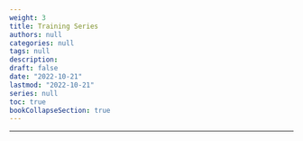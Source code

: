```yaml
---
weight: 3
title: Training Series
authors: null
categories: null
tags: null
description:  
draft: false
date: "2022-10-21"
lastmod: "2022-10-21"
series: null
toc: true
bookCollapseSection: true
---
```




<!--more-->
---

